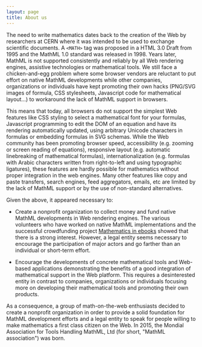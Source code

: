 ```yaml
---
layout: page
title: About us
---
```


The need to write mathematics dates back to the creation of the Web
by researchers at CERN where it was intended to be used to exchange
scientific documents. A `<MATH>` tag was proposed in a HTML 3.0 Draft from
1995 and the MathML 1.0 standard was released in 1998.
Years later, MathML is not supported consistently and reliably by all Web
rendering engines, assistive technologies or
mathematical tools. We still face a chicken-and-egg problem where some browser
vendors are reluctant to put effort on native MathML developments while other
companies, organizations or individuals have kept promoting their own hacks
(PNG/SVG images of formula, CSS stylesheets,
Javascript code for mathematical layout...) to workaround the lack of MathML
support in browsers.

This means that today, all browsers do not support the simplest Web features
like CSS styling to select a mathematical font for your formulas, Javascript
programming to edit the DOM of an equation and have its rendering automatically
updated, using arbitrary Unicode characters in formulas or embedding formulas
in SVG schemas. While the Web community has been promoting browser speed,
accessibility (e.g. zooming or screen reading of equations),
responsive layout (e.g. automatic linebreaking of mathematical formulas),
internationalization (e.g. formulas
with Arabic characters written from right-to-left and using typographic
ligatures), these features are hardly possible for mathematics without proper
integration in the web engines. Many other features like copy and paste
transfers, search engines, feed aggregators, emails, etc are limited by the
lack of MathML support or by the use of non-standard alternatives.

Given the above, it appeared necessary to:

* Create a nonprofit organization to collect money and fund native MathML
  developments in Web rendering engines. The various volunteers who have worked
  on native MathML implementations and the successful crowdfunding project
  [Mathematics in ebooks](http://www.ulule.com/mathematics-ebooks/) showed that
  there is a strong interest. However, a legal entity seems necessary to
  encourage the participation of major actors and go farther than an individual
  or short-term effort.

* Encourage the developments of concrete mathematical tools and Web-based
  applications demonstrating the benefits of a good integration of mathematical
  support in the Web platform. This requires a desinterested entity in contrast
  to companies, organizations or individuals focusing more on developing their
  mathematical tools and promoting their own products.

As a consequence, a group of math-on-the-web enthusiasts decided to create
a nonprofit organization in order to provide a solid foundation for MathML
development efforts and a legal entity to speak for people willing to make
mathematics a first class citizen on the Web. In 2015, the Mondial Association
for Tools Handling MathML, Ltd (for short, "MathML association") was born.
